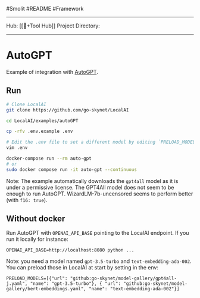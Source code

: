 #Smolit #README #Framework 
________________________________________________________________________
Hub: [[🎯+Tool Hub]]
Project Directory:
________________________________________________________________________

# AutoGPT 

Example of integration with [AutoGPT](https://github.com/Significant-Gravitas/Auto-GPT).

## Run

```bash
# Clone LocalAI
git clone https://github.com/go-skynet/LocalAI

cd LocalAI/examples/autoGPT

cp -rfv .env.example .env

# Edit the .env file to set a different model by editing `PRELOAD_MODELS`.
vim .env

docker-compose run --rm auto-gpt
# or
sudo docker compose run -it auto-gpt --continuous    
```

Note: The example automatically downloads the `gpt4all` model as it is under a permissive license. The GPT4All model does not seem to be enough to run AutoGPT. WizardLM-7b-uncensored seems to perform better (with `f16: true`).


## Without docker

Run AutoGPT with `OPENAI_API_BASE` pointing to the LocalAI endpoint. If you run it locally for instance:

```
OPENAI_API_BASE=http://localhost:8080 python ...
```

Note: you need a model named `gpt-3.5-turbo` and `text-embedding-ada-002`. You can preload those in LocalAI at start by setting in the env:

```
PRELOAD_MODELS=[{"url": "github:go-skynet/model-gallery/gpt4all-j.yaml", "name": "gpt-3.5-turbo"}, { "url": "github:go-skynet/model-gallery/bert-embeddings.yaml", "name": "text-embedding-ada-002"}]
```